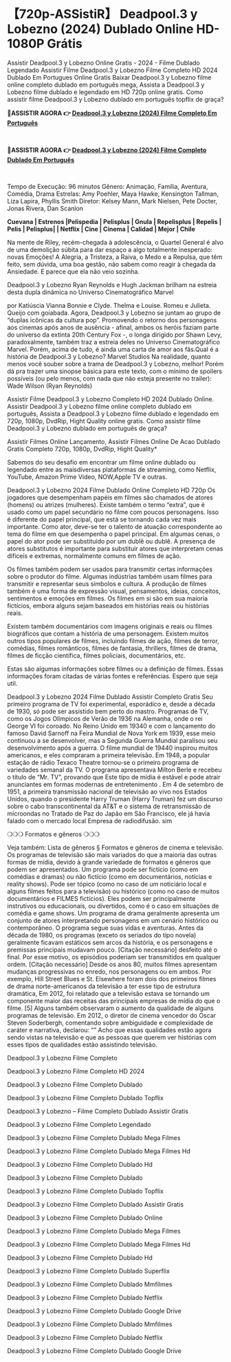 <h1 tabindex="-1" class="heading-element" dir="auto">【720p-ASSistiR】 Deadpool.3 y Lobezno (2024) Dublado Online HD-1080P Grátis</h1>

Assistir Deadpool.3 y Lobezno Online Gratis - 2024 - Filme Dublado Legendado Assistir Filme Deadpool.3 y Lobezno Filme Completo HD 2024 Dublado Em Portugues Online Gratis Baixar Deadpool.3 y Lobezno filme online completo dublado em português mega, Assista a Deadpool.3 y Lobezno filme dublado e legendado em HD 720p online gratis. Como assistir filme Deadpool.3 y Lobezno dublado em português topflix de graça?


 <p dir="auto"><b>🔴ASSISTIR AGORA 👉 <a href="https://f2movies.site/pt/movie/533535/deadpool-wolverine" rel="nofollow">Deadpool.3 y Lobezno (2024) Filme Completo Em Português</a></b></p>

<p dir="auto"><b><i><br></i></b></p>
<p dir="auto"><b>🔴ASSISTIR AGORA 👉 <a href="https://f2movies.site/pt/movie/533535/deadpool-wolverine" rel="nofollow">Deadpool.3 y Lobezno (2024) Filme Completo Dublado Em Português</a></b></p>

 
<p dir="auto"><b><i><br></i></b></p>


Tempo de Execução: 96 minutos Gênero: Animação, Família, Aventura, Comédia, Drama Estrelas: Amy Poehler, Maya Hawke, Kensington Tallman, Liza Lapira, Phyllis Smith Diretor: Kelsey Mann, Mark Nielsen, Pete Docter, Jonas Rivera, Dan Scanlon

<b>Cuevana | Estrenos |Pelispedia | Pelisplus | Gnula | Repelisplus | Repelis | Pelis | Pelisplus| | Netflix | Cine | Cinema | Calidad | Mejor | Chile</b>

Na mente de Riley, recém-chegada à adolescência, o Quartel General é alvo de uma demolição súbita para dar espaço a algo totalmente inesperado: novas Emoções! A Alegria, a Tristeza, a Raiva, o Medo e a Repulsa, que têm feito, sem dúvida, uma boa gestão, não sabem como reagir à chegada da Ansiedade. E parece que ela não veio sozinha.

Deadpool.3 y Lobezno
Ryan Reynolds e Hugh Jackman brilham na estreia desta dupla dinâmica no Universo Cinematográfico Marvel

por Katiúscia Vianna
Bonnie e Clyde. Thelma e Louise. Romeu e Julieta. Queijo com goiabada. Agora, Deadpool.3 y Lobezno se juntam ao grupo de “duplas icônicas da cultura pop”. Promovendo o retorno dos personagens aos cinemas após anos de ausência - afinal, ambos os heróis faziam parte do universo da extinta 20th Century Fox -, o longa dirigido por Shawn Levy, paradoxalmente, também traz a estreia deles no Universo Cinematográfico Marvel. Porém, acima de tudo, é ainda uma carta de amor aos fãs.Qual é a história de Deadpool.3 y Lobezno? Marvel Studios Na realidade, quanto menos você souber sobre a trama de Deadpool.3 y Lobezno, melhor! Porém dá pra trazer uma sinopse básica para este texto, com o mínimo de spoilers possíveis (ou pelo menos, com nada que não esteja presente no trailer): Wade Wilson (Ryan Reynolds)


Assistir Filme Deadpool.3 y Lobezno Completo HD 2024 Dublado Online. Assistir Deadpool.3 y Lobezno filme online completo dublado em português, Assista a Deadpool.3 y Lobezno filme dublado e legendado em 720p, 1080p, DvdRip, Hight Quality online gratis. Como assistir filme Deadpool.3 y Lobezno dublado em português de graça?

Assistir Filmes Online Lançamento, Assistir Filmes Online De Acao Dublado Gratis Completo 720p, 1080p, DvdRip, Hight Quality*

Sabemos do seu desafio em encontrar um filme online dublado ou legendado entre as maisdiversas plataformas de streaming, como Netflix, YouTube, Amazon Prime Video, NOW,Apple TV e outras.

Deadpool.3 y Lobezno 2024 Filme Dublado Online Completo HD 720p Os jogadores que desempenham papéis em filmes são chamados de atores (homens) ou atrizes (mulheres). Existe também o termo “extra”, que é usado como um papel secundário no filme com poucos personagens. Isso é diferente do papel principal, que está se tornando cada vez mais importante. Como ator, deve-se ter o talento de atuação correspondente ao tema do filme em que desempenha o papel principal. Em algumas cenas, o papel do ator pode ser substituído por um dublê ou dublê. A presença de atores substitutos é importante para substituir atores que interpretam cenas difíceis e extremas, normalmente comuns em filmes de ação.

Os filmes também podem ser usados para transmitir certas informações sobre o produtor do filme. Algumas indústrias também usam filmes para transmitir e representar seus símbolos e cultura. A produção de filmes também é uma forma de expressão visual, pensamentos, ideias, conceitos, sentimentos e emoções em filmes. Os filmes em si são em sua maioria fictícios, embora alguns sejam baseados em histórias reais ou histórias reais.

Existem também documentários com imagens originais e reais ou filmes biográficos que contam a história de uma personagem. Existem muitos outros tipos populares de filmes, incluindo filmes de ação, filmes de terror, comédias, filmes românticos, filmes de fantasia, thrillers, filmes de drama, filmes de ficção científica, filmes policiais, documentários, etc.

Estas são algumas informações sobre filmes ou a definição de filmes. Essas informações foram citadas de várias fontes e referências. Espero que seja util.

Deadpool.3 y Lobezno 2024 Filme Dublado Assistir Completo Gratis Seu primeiro programa de TV foi experimental, esporádico e, desde a década de 1930, só pode ser assistido bem perto do mastro. Programas de TV, como os Jogos Olímpicos de Verão de 1936 na Alemanha, onde o rei George VI foi coroado. No Reino Unido em 19340 e com o lançamento do famoso David Sarnoff na Feira Mundial de Nova York em 1939, esse meio continuou a se desenvolver, mas a Segunda Guerra Mundial paralisou seu desenvolvimento após a guerra. O filme mundial de 19440 inspirou muitos americanos, e eles compraram a primeira televisão. Em 1948, a popular estação de rádio Texaco Theatre tornou-se o primeiro programa de variedades semanal da TV. O programa apresentava Milton Berle e recebeu o título de “Mr. TV”, provando que Este tipo de mídia é estável e pode atrair anunciantes em formas modernas de entretenimento . Em 4 de setembro de 1951, a primeira transmissão nacional de televisão ao vivo nos Estados Unidos, quando o presidente Harry Truman (Harry Truman) fez um discurso sobre o cabo transcontinental da AT&T e o sistema de retransmissão de microondas no Tratado de Paz do Japão em São Francisco, ele já havia falado com o mercado local Empresa de radiodifusão. sim

❍❍❍ Formatos e gêneros ❍❍❍

Veja também: Lista de gêneros § Formatos e gêneros de cinema e televisão. Os programas de televisão são mais variados do que a maioria das outras formas de mídia, devido à grande variedade de formatos e gêneros que podem ser apresentados. Um programa pode ser fictício (como em comédias e dramas) ou não fictício (como em documentários, notícias e reality shows). Pode ser tópico (como no caso de um noticiário local e alguns filmes feitos para a televisão) ou histórico (como no caso de muitos documentários e FILMES fictícios). Eles podem ser principalmente instrutivos ou educacionais, ou divertidos, como é o caso em situações de comédia e game shows. Um programa de drama geralmente apresenta um conjunto de atores interpretando personagens em um cenário histórico ou contemporâneo. O programa segue suas vidas e aventuras. Antes da década de 1980, os programas (exceto os seriados do tipo novela) geralmente ficavam estáticos sem arcos da história, e os personagens e premissas principais mudavam pouco. [Citação necessário] desfeito até o final. Por esse motivo, os episódios poderiam ser transmitidos em qualquer ordem. [Citação necessário] Desde os anos 80, muitos filmes apresentam mudanças progressivas no enredo, nos personagens ou em ambos. Por exemplo, Hill Street Blues e St. Elsewhere foram dois dos primeiros filmes de drama norte-americanos da televisão a ter esse tipo de estrutura dramática, Em 2012, foi relatado que a televisão estava se tornando um componente maior das receitas das principais empresas de mídia do que o filme. [5] Alguns também observaram o aumento da qualidade de alguns programas de televisão. Em 2012, o diretor de cinema vencedor do Oscar Steven Soderbergh, comentando sobre ambiguidade e complexidade de caráter e narrativa, declarou: “” Acho que essas qualidades estão agora sendo vistas na televisão e que as pessoas que querem ver histórias com esses tipos de qualidades estão assistindo televisão.

Deadpool.3 y Lobezno Filme Completo

Deadpool.3 y Lobezno Filme Completo HD 2024

Deadpool.3 y Lobezno Filme Completo Dublado

Deadpool.3 y Lobezno Filme Completo Dublado Topflix

Deadpool.3 y Lobezno – Filme Completo Dublado Assistir Gratis

Deadpool.3 y Lobezno Filme Completo Legendado

Deadpool.3 y Lobezno Filme Completo Dublado Mega Filmes

Deadpool.3 y Lobezno Filme Completo Dublado Mega Filmes Hd

Deadpool.3 y Lobezno Filme Completo Dublado Hd

Deadpool.3 y Lobezno Filme Completo Dublado

Deadpool.3 y Lobezno Filme Completo Dublado Topflix

Deadpool.3 y Lobezno Filme Completo Dublado Assistir Gratis

Deadpool.3 y Lobezno Filme Completo Dublado Online

Deadpool.3 y Lobezno Filme Completo Dublado Mega Filmes

Deadpool.3 y Lobezno Filme Completo Dublado Mega Filmes Hd

Deadpool.3 y Lobezno Filme Completo Dublado Hd

Deadpool.3 y Lobezno Filme Completo Dublado Superflix

Deadpool.3 y Lobezno Filme Completo Dublado Mmfilmes

Deadpool.3 y Lobezno Filme Completo Dublado Netflix

Deadpool.3 y Lobezno Filme Completo Dublado Google Drive

Deadpool.3 y Lobezno Filme Completo Dublado Mmfilmes

Deadpool.3 y Lobezno Filme Completo Dublado Netflix

Deadpool.3 y Lobezno Filme Completo Dublado Google Drive
